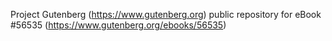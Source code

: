 Project Gutenberg (https://www.gutenberg.org) public repository for
eBook #56535 (https://www.gutenberg.org/ebooks/56535)
